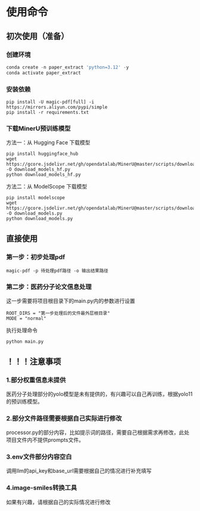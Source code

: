 # 使用命令 
## 初次使用（准备）
### 创建环境
```python
conda create -n paper_extract 'python=3.12' -y
conda activate paper_extract
```
### 安装依赖
```
pip install -U magic-pdf[full] -i https://mirrors.aliyun.com/pypi/simple
pip install -r requirements.txt

```
### 下载MinerU预训练模型
方法一：从 Hugging Face 下载模型
```
pip install huggingface_hub
wget https://gcore.jsdelivr.net/gh/opendatalab/MinerU@master/scripts/download_models_hf.py -O download_models_hf.py
python download_models_hf.py
```
方法二：从 ModelScope 下载模型
```
pip install modelscope
wget https://gcore.jsdelivr.net/gh/opendatalab/MinerU@master/scripts/download_models.py -O download_models.py
python download_models.py
```
## 直接使用
### 第一步：初步处理pdf
```
magic-pdf -p 待处理pdf路径 -o 输出结果路径
```
### 第二步：医药分子论文信息处理
这一步需要将项目根目录下的main.py内的参数进行设置
```
ROOT_DIRS = "第一步处理后的文件最外层根目录"
MODE = "normal"
```
执行处理命令
```
python main.py
```
## ！！！注意事项
### 1.部分权重信息未提供
医药分子处理部分的yolo模型是未有提供的，有兴趣可以自己再训练，根据yolo11的预训练模型。
### 2.部分文件路径需要根据自己实际进行修改
processor.py的部分内容，比如提示词的路径，需要自己根据需求再修改，此处项目文件内不提供prompts文件。
### 3.env文件部分内容空白
调用llm的api_key和base_url需要根据自己的情况进行补充填写
### 4.image-smiles转换工具
如果有兴趣，请根据自己的实际情况进行修改
